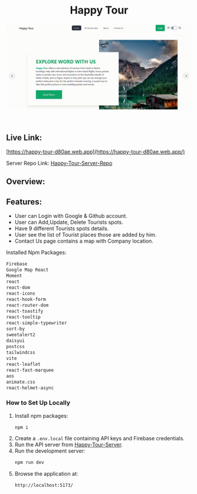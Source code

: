 
<h1 align="center">Happy Tour</h1>

<p align="center">
  <img src="public/happyTourClient.gif" alt="Hr Hub Pro">
</p>
<br>

## Live Link:

[https://happy-tour-d80ae.web.app](https://happy-tour-d80ae.web.app/)

Server Repo Link: [Happy-Tour-Server-Repo](https://github.com/younusFoysal/Happy-Tour-Server)

## Overview:


## Features: 
* User can Login with Google & Github account.
* User can Add,Update, Delete Tourists spots.
* Have 9 different Tourists spots details.
* User see the list of Tourist places those are added by him.
* Contact Us page contains a map with Company location.



Installed Npm Packages:
```
Firebase
Google Map React
Moment
react
react-dom
react-icons
react-hook-form
react-router-dom
react-toastify
react-tooltip
react-simple-typewriter
sort-by
sweetalert2
daisyui
postcss
tailwindcss
vite
react-leaflet
react-fast-marquee
aos
animate.css
react-helmet-async
```


### How to Set Up Locally

1. Install npm packages:
    ```sh
    npm i
    ```
2. Create a `.env.local` file containing API keys and Firebase credentials.
3. Run the API server from [Happy-Tour-Server](https://github.com/younusFoysal/Happy-Tour-Server).
4. Run the development server:
    ```sh
    npm run dev
    ```
5. Browse the application at:
    ```sh
    http://localhost:5173/
    ```

